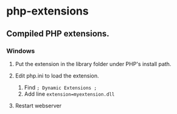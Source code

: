 # php-extensions
## Compiled PHP extensions.

### Windows
1. Put the extension in the library folder under PHP's install path.

2. Edit php.ini to load the extension.
    1. Find `; Dynamic Extensions ;`
    2. Add line `extension=myextension.dll`
3. Restart webserver
